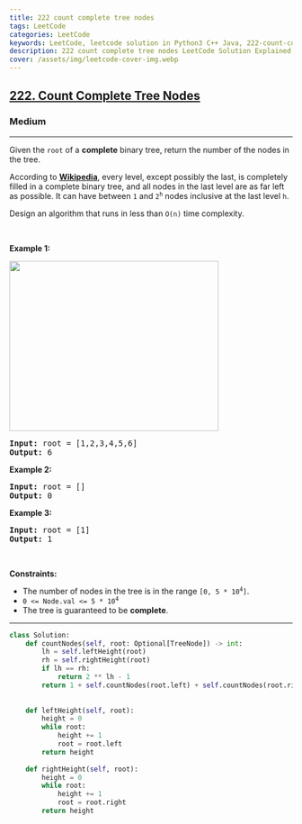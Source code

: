 ```yaml
---
title: 222 count complete tree nodes
tags: LeetCode
categories: LeetCode
keywords: LeetCode, leetcode solution in Python3 C++ Java, 222-count-complete-tree-nodes solution
description: 222 count complete tree nodes LeetCode Solution Explained
cover: /assets/img/leetcode-cover-img.webp
---
```





<h2><a href="https://leetcode.com/problems/count-complete-tree-nodes/">222. Count Complete Tree Nodes</a></h2><h3>Medium</h3><hr><div><p>Given the <code>root</code> of a <strong>complete</strong> binary tree, return the number of the nodes in the tree.</p>

<p>According to <strong><a href="http://en.wikipedia.org/wiki/Binary_tree#Types_of_binary_trees" target="_blank">Wikipedia</a></strong>, every level, except possibly the last, is completely filled in a complete binary tree, and all nodes in the last level are as far left as possible. It can have between <code>1</code> and <code>2<sup>h</sup></code> nodes inclusive at the last level <code>h</code>.</p>

<p>Design an algorithm that runs in less than&nbsp;<code data-stringify-type="code">O(n)</code>&nbsp;time complexity.</p>

<p>&nbsp;</p>
<p><strong>Example 1:</strong></p>
<img alt="" src="https://assets.leetcode.com/uploads/2021/01/14/complete.jpg" style="width: 372px; height: 302px;">
<pre><strong>Input:</strong> root = [1,2,3,4,5,6]
<strong>Output:</strong> 6
</pre>

<p><strong>Example 2:</strong></p>

<pre><strong>Input:</strong> root = []
<strong>Output:</strong> 0
</pre>

<p><strong>Example 3:</strong></p>

<pre><strong>Input:</strong> root = [1]
<strong>Output:</strong> 1
</pre>

<p>&nbsp;</p>
<p><strong>Constraints:</strong></p>

<ul>
	<li>The number of nodes in the tree is in the range <code>[0, 5 * 10<sup>4</sup>]</code>.</li>
	<li><code>0 &lt;= Node.val &lt;= 5 * 10<sup>4</sup></code></li>
	<li>The tree is guaranteed to be <strong>complete</strong>.</li>
</ul>
</div>

---




```python
class Solution:
    def countNodes(self, root: Optional[TreeNode]) -> int:
        lh = self.leftHeight(root)
        rh = self.rightHeight(root)
        if lh == rh:
            return 2 ** lh - 1
        return 1 + self.countNodes(root.left) + self.countNodes(root.right)
    
    
    def leftHeight(self, root):
        height = 0
        while root:
            height += 1
            root = root.left
        return height
    
    def rightHeight(self, root):
        height = 0
        while root:
            height += 1
            root = root.right
        return height
```
